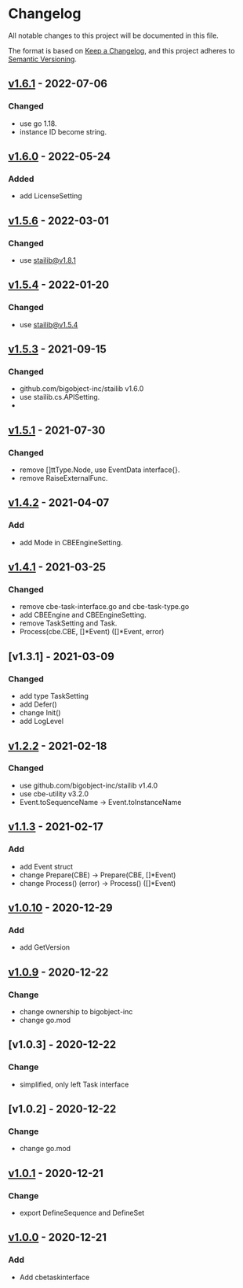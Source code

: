 # Changelog

All notable changes to this project will be documented in this file.

The format is based on [Keep a Changelog](https://keepachangelog.com/en/1.0.0/),
and this project adheres to [Semantic Versioning](https://semver.org/spec/v2.0.0.html).


## [v1.6.1] - 2022-07-06

### Changed

- use go 1.18.
- instance ID become string.


## [v1.6.0] - 2022-05-24

### Added

- add LicenseSetting


## [v1.5.6] - 2022-03-01

### Changed

- use stailib@v1.8.1

## [v1.5.4] - 2022-01-20

### Changed

- use stailib@v1.5.4


## [v1.5.3] - 2021-09-15

### Changed

- github.com/bigobject-inc/stailib v1.6.0
- use stailib.cs.APISetting.
- 

## [v1.5.1] - 2021-07-30

### Changed

- remove []ttType.Node, use EventData interface{}.
- remove RaiseExternalFunc.


## [v1.4.2] - 2021-04-07

### Add

- add Mode in CBEEngineSetting.


## [v1.4.1] - 2021-03-25

### Changed

- remove cbe-task-interface.go and cbe-task-type.go
- add CBEEngine and CBEEngineSetting.
- remove TaskSetting and Task.
- Process(cbe.CBE, []*Event) ([]*Event, error)

## [v1.3.1] - 2021-03-09

### Changed

- add type TaskSetting
- add Defer()
- change Init()
- add LogLevel

## [v1.2.2] - 2021-02-18

### Changed

- use github.com/bigobject-inc/stailib v1.4.0
- use cbe-utility v3.2.0
- Event.toSequenceName -> Event.toInstanceName

## [v1.1.3] - 2021-02-17

### Add

- add Event struct
- change Prepare(CBE) -> Prepare(CBE, []*Event)
- change Process() (error) -> Process() ([]*Event)


## [v1.0.10] - 2020-12-29

### Add

- add GetVersion

## [v1.0.9] - 2020-12-22

### Change

- change ownership to bigobject-inc
- change go.mod


## [v1.0.3] - 2020-12-22

### Change

- simplified, only left Task interface

## [v1.0.2] - 2020-12-22

### Change

- change go.mod

## [v1.0.1] - 2020-12-21

### Change

- export DefineSequence and DefineSet


## [v1.0.0] - 2020-12-21

### Add

- Add cbetaskinterface


[v1.6.1]: github.com/bigobject-inc/cbetaskinterface/archive/v1.6.1
[v1.6.0]: github.com/bigobject-inc/cbetaskinterface/archive/v1.6.0
[v1.5.6]: github.com/bigobject-inc/cbetaskinterface/archive/v1.5.6
[v1.5.4]: github.com/bigobject-inc/cbetaskinterface/archive/v1.5.4
[v1.5.3]: github.com/bigobject-inc/cbetaskinterface/archive/v1.5.3
[v1.5.1]: github.com/bigobject-inc/cbetaskinterface/archive/v1.5.1
[v1.4.2]: github.com/bigobject-inc/cbetaskinterface/archive/v1.4.2
[v1.4.1]: github.com/bigobject-inc/cbetaskinterface/archive/v1.4.1
[v1.3.0]: github.com/bigobject-inc/cbetaskinterface/archive/v1.3.0
[v1.2.2]: github.com/bigobject-inc/cbetaskinterface/archive/v1.2.2
[v1.1.3]: github.com/bigobject-inc/cbetaskinterface/archive/v1.1.3
[v1.0.10]: github.com/bigobject-inc/cbetaskinterface/archive/v1.0.10
[v1.0.9]: github.com/bigobject-inc/cbetaskinterface/archive/v1.0.9
[v1.0.1]: github.com/bigobject-inc/cbetaskinterface/archive/v1.0.1
[v1.0.0]: github.com/bigobject-inc/cbetaskinterface/archive/v1.0.0

